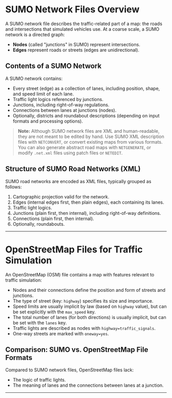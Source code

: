 # SUMO Network Files Overview

A SUMO network file describes the traffic-related part of a map: the roads and intersections that simulated vehicles use. At a coarse scale, a SUMO network is a directed graph:

- **Nodes** (called "junctions" in SUMO) represent intersections.
- **Edges** represent roads or streets (edges are unidirectional).

## Contents of a SUMO Network

A SUMO network contains:

- Every street (edge) as a collection of lanes, including position, shape, and speed limit of each lane.
- Traffic light logics referenced by junctions.
- Junctions, including right-of-way regulations.
- Connections between lanes at junctions (nodes).
- Optionally, districts and roundabout descriptions (depending on input formats and processing options).

> **Note:** Although SUMO network files are XML and human-readable, they are not meant to be edited by hand. Use SUMO XML description files with `NETCONVERT`, or convert existing maps from various formats. You can also generate abstract road maps with `NETGENERATE`, or modify `.net.xml` files using patch files or `NETEDIT`.

## Structure of SUMO Road Networks (XML)

SUMO road networks are encoded as XML files, typically grouped as follows:

1. Cartographic projection valid for the network.
2. Edges (internal edges first, then plain edges), each containing its lanes.
3. Traffic light logics.
4. Junctions (plain first, then internal), including right-of-way definitions.
5. Connections (plain first, then internal).
6. Optionally, roundabouts.

---

# OpenStreetMap Files for Traffic Simulation

An OpenStreetMap (OSM) file contains a map with features relevant to traffic simulation:

- Nodes and their connections define the position and form of streets and junctions.
- The type of street (key: `highway`) specifies its size and importance.
- Speed limits are usually implicit by law (based on `highway` value), but can be set explicitly with the `max_speed` key.
- The total number of lanes (for both directions) is usually implicit, but can be set with the `lanes` key.
- Traffic lights are described as nodes with `highway=traffic_signals`.
- One-way streets are marked with `oneway=yes`.

## Comparison: SUMO vs. OpenStreetMap File Formats

Compared to SUMO network files, OpenStreetMap files lack:

- The logic of traffic lights.
- The meaning of lanes and the connections between lanes at a junction.

---


